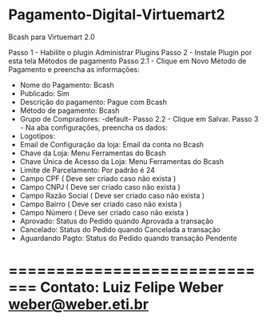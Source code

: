 Pagamento-Digital-Virtuemart2
=============================

Bcash para Virtuemart 2.0

Passo 1 - Habilite o plugin Administrar Plugins
Passo 2 - Instale Plugin por esta tela Métodos de pagamento
Passo 2.1 - Clique em Novo Método de Pagamento e preencha as informações:
* Nome do Pagamento: Bcash
* Publicado: Sim
* Descrição do pagamento: Pague com Bcash
* Método de pagamento: Bcash
* Grupo de Compradores: -default-
Passo 2.2 - Clique em Salvar.
Passo 3 - Na aba configurações, preencha os dados:
* Logotipos:
* Email de Configuração da loja: Email da conta no Bcash
* Chave da Loja: Menu Ferramentas do Bcash
* Chave Única de Acesso da Loja: Menu Ferramentas do Bcash
* Limite de Parcelamento: Por padrão é 24
* Campo CPF ( Deve ser criado caso não exista )
* Campo CNPJ ( Deve ser criado caso não exista )
* Campo Razão Social ( Deve ser criado caso não exista )
* Campo Bairro ( Deve ser criado caso não exista )
* Campo Número ( Deve ser criado caso não exista )
* Aprovado: Status do Pedido quando Aprovada a transação
* Cancelado: Status do Pedido quando Cancelada a transação
* Aguardando Pagto: Status do Pedido quando transação Pendente

=============================
Contato: Luiz Felipe Weber
weber@weber.eti.br
=============================
